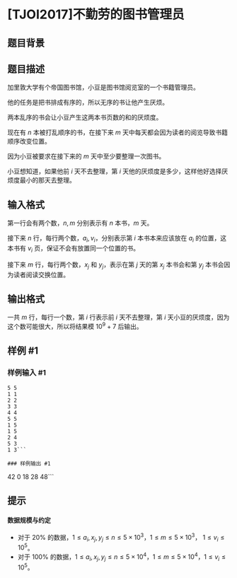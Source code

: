 # [TJOI2017]不勤劳的图书管理员

## 题目背景



## 题目描述

加里敦大学有个帝国图书馆，小豆是图书馆阅览室的一个书籍管理员。

他的任务是把书排成有序的，所以无序的书让他产生厌烦。

两本乱序的书会让小豆产生这两本书页数的和的厌烦度。

现在有 $n$ 本被打乱顺序的书，在接下来 $m$ 天中每天都会因为读者的阅览导致书籍顺序改变位置。

因为小豆被要求在接下来的 $m$ 天中至少要整理一次图书。

小豆想知道，如果他前 $i$ 天不去整理，第 $i$ 天他的厌烦度是多少，这样他好选择厌烦度最小的那天去整理。

## 输入格式

第一行会有两个数，$n,m$ 分别表示有 $n$ 本书，$m$ 天。

接下来 $n$ 行，每行两个数，$a_i,v_i$，分别表示第 $i$ 本书本来应该放在 $a_i$ 的位置，这本书有 $v_i$ 页，保证不会有放置同一个位置的书。

接下来 $m$ 行，每行两个数，$x_j$ 和 $y_j$，表示在第 $j$ 天的第 $x_j$ 本书会和第 $y_j$ 本书会因为读者阅读交换位置。

## 输出格式

一共 $m$ 行，每行一个数，第 $i$ 行表示前 $i$ 天不去整理，第 $i$ 天小豆的厌烦度，因为这个数可能很大，所以将结果模 $10^9 +7$ 后输出。

## 样例 #1

### 样例输入 #1
```
5 5
1 1
2 2
3 3
4 4
5 5
1 5
1 5
2 4
5 3
1 3```

### 样例输出 #1

```
42
0
18
28
48```

## 提示

#### 数据规模与约定

- 对于 $20\%$ 的数据，$1\le a_i,x_j,y_j\le n \le 5\times 10^3$，$1\le m\le 5\times 10^3$， $1\le v_i\le10^5$。
- 对于 $100\%$ 的数据，$1\le a_i,x_j,y_j\le n\le 5\times 10^4$，$1\le m\le 5\times 10^4$，$1\le v_i\le 10^5$。
